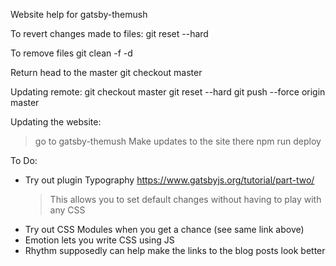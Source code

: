 Website help for gatsby-themush

To revert changes made to files:
git reset --hard

To remove files 
git clean -f -d

Return head to the master
git checkout master

Updating remote:
git checkout master
git reset --hard <commit SHA>
git push --force origin master

Updating the website:
> go to gatsby-themush
> Make updates to the site there
npm run deploy

To Do:
- Try out plugin Typography https://www.gatsbyjs.org/tutorial/part-two/
  > This allows you to set default changes without having to play with
    any CSS
- Try out CSS Modules when you get a chance (see same link above)
- Emotion lets you write CSS using JS
- Rhythm supposedly can help make the links to the blog posts look better
